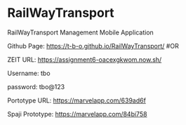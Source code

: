 # RailWayTransport
RailWayTransport Management Mobile Application

Github Page: https://t-b-o.github.io/RailWayTransport/      #OR

ZEIT URL: https://assignment6-oacexgkwom.now.sh/


Username: tbo

password: tbo@123


Portotype URL: https://marvelapp.com/639ad6f

Spaji Prototype: https://marvelapp.com/84bi758


